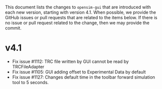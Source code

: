 This document lists the changes to `opensim-gui` that are
introduced with each new version, starting with version 4.1. When possible, we provide the
GitHub issues or pull requests that
are related to the items below. If there is no issue or pull
request related to the change, then we may provide the commit.

v4.1
====
- Fix issue #1112: TRC file written by GUI cannot be read by TRCFileAdapter
- Fix issue #1105: GUI adding offset to Experimental Data by default
- Fix issue #1127: Changes default time in the toolbar forward simulation tool to 5 seconds. 
